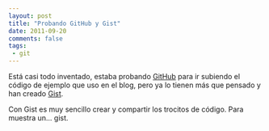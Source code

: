 ```yaml
---
layout: post
title: "Probando GitHub y Gist"
date: 2011-09-20
comments: false
tags:
 - git
---
```


Está casi todo inventado, estaba probando [GitHub](https://github.com/) para ir subiendo el código de ejemplo que uso en el blog, pero ya lo tienen más que pensado y han creado [Gist](https://gist.github.com/).

Con Gist es muy sencillo crear y compartir los trocitos de código. Para muestra un... gist.

<script src="https://gist.github.com/1224189.js?file=orm.xml">
</script>